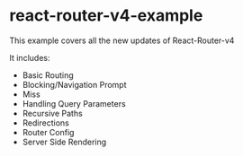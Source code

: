 # react-router-v4-example

This example covers all the new updates of React-Router-v4

It includes:

  - Basic Routing
  - Blocking/Navigation Prompt
  - Miss
  - Handling Query Parameters
  - Recursive Paths
  - Redirections
  - Router Config
  - Server Side Rendering
